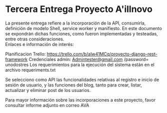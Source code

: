 # Tercera Entrega Proyecto A'illnovo

La presente entrega refiere a la incorporación de la API, consumirla, definición de modelo Shell, service worker y manifiesto. En este documento se expondrán dichas funciones, como fueron implementadas y testeadas, entre otras consideraciones.   
Enlaces e información de interés:

Planificacion Trello: https://trello.com/b/aIw41MCq/proyecto-django-rest-framework
Credenciales admin: Admintester@gmail.com /password= unodostres
Los requerimientos para la ejecución del sistema están en el archivo requeriments.txt

Se selecciono como API las funcionalidades relativas al registro e inicio de sesión de usuario, y las funciones del blog, tanto para crear, listar, actualizar y eliminar post de los usuarios.

Para mayor información sobre las incorporaciones a este proyecto, favor consultar informe adjunto en correo AVA
